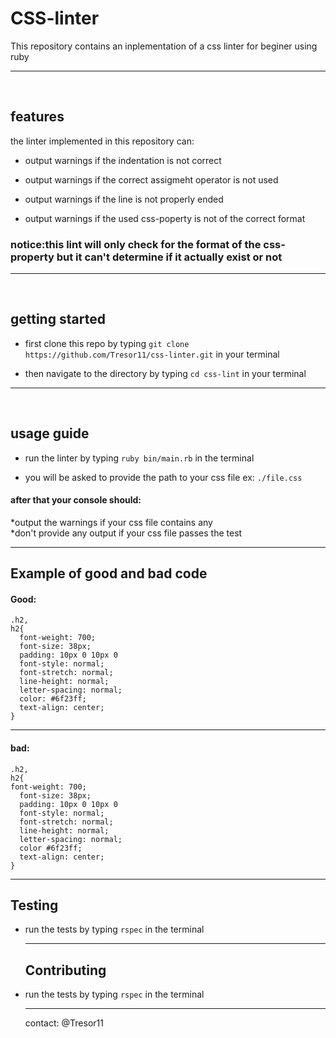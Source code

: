 # CSS-linter

This repository contains an inplementation of a css linter for beginer using ruby <hr> </br>

## features

the linter implemented in this repository can:

- output warnings if the indentation is not correct

- output warnings if the correct assigmeht operator is not used

- output warnings if the line is not properly ended

- output warnings if the used css-poperty is not of the correct format

### notice:this lint will only check for the format of the css-property but it can't determine if it actually exist or not
<hr> </br>

## getting started

- first clone this repo by typing ```git clone https://github.com/Tresor11/css-linter.git``` in your terminal

- then navigate to the directory by typing ```cd css-lint``` in your terminal
<hr> </br>

## usage guide

- run the linter by typing  ```ruby bin/main.rb``` in the terminal

- you will be asked to provide the path to your css file ex: ```./file.css```

#### after that your console should:

  *output the warnings if your css file contains any </br>
  *don't provide any output if your css file passes the test
  
  <hr>
  
## Example of good and bad code

#### Good:
```
.h2,
h2{
  font-weight: 700;
  font-size: 38px;
  padding: 10px 0 10px 0
  font-style: normal;
  font-stretch: normal;
  line-height: normal;
  letter-spacing: normal;
  color: #6f23ff;
  text-align: center;
}

```
<hr>

#### bad:
```
.h2,
h2{
font-weight: 700;
  font-size: 38px;
  padding: 10px 0 10px 0
  font-style: normal;
  font-stretch: normal;
  line-height: normal;
  letter-spacing: normal;
  color #6f23ff;
  text-align: center;
}

```
  <hr>
  
  ## Testing

- run the tests by typing ```rspec``` in the terminal

  <hr>
  
  ## Contributing

- run the tests by typing ```rspec``` in the terminal

  <hr>
  
  contact: @Tresor11
